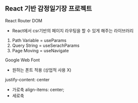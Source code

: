 ## React 기반 감정일기장 프로젝트

React Router DOM

- React에서 csr기반의 페이지 라우팅을 할 수 있게 해주는 라이브러리

1. Path Variable = useParams
2. Query String = useSerachParams
3. Page Moving = useNavigate

Google Web Font

- 원하는 폰트 적용 (상업적 사용 X)

justify-content: center

- 가로축
  align-items: center;
- 세로축
